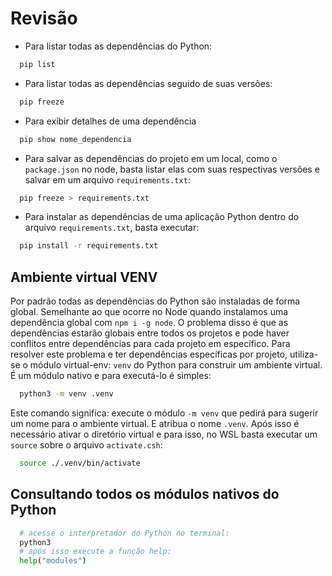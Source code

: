 # Revisão

- Para listar todas as dependências do Python:
```sh
  pip list
```

- Para listar todas as dependências seguido de suas versões:
```sh
  pip freeze
```

- Para exibir detalhes de uma dependência
```sh
  pip show nome_dependencia
```

- Para salvar as dependências do projeto em um local, como o `package.json` no node, basta listar elas com suas respectivas versões e salvar em um arquivo `requirements.txt`:
```sh
  pip freeze > requirements.txt
```

- Para instalar as dependências de uma aplicação Python dentro do arquivo `requirements.txt`, basta executar:
```sh
  pip install -r requirements.txt
```

## Ambiente virtual VENV
Por padrão todas as dependências do Python são instaladas de forma global. Semelhante ao que ocorre no Node quando instalamos uma dependência global com `npm i -g node`. O problema disso é que as dependências estarão globais entre todos os projetos e pode haver conflitos entre dependências para cada projeto em específico.
Para resolver este problema e ter dependências específicas por projeto, utiliza-se o módulo virtual-env: `venv` do Python para construir um ambiente virtual. É um módulo nativo e para executá-lo é simples:

```sh
  python3 -m venv .venv
```

Este comando significa: execute o módulo `-m venv` que pedirá para sugerir um nome para o ambiente virtual. E atribua o nome `.venv`.
Após isso é necessário ativar o diretório virtual e para isso, no WSL basta executar um `source` sobre o arquivo `activate.csh`:

```sh
  source ./.venv/bin/activate
```

## Consultando todos os módulos nativos do Python
```sh
  # acesse o interpretador do Python no terminal:
  python3
  # após isso execute a função help:
  help("modules")
```